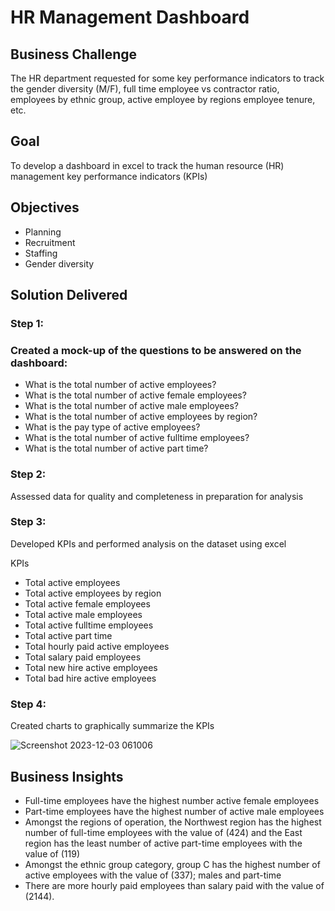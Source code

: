 # HR Management Dashboard

## Business Challenge

The HR department requested for some key performance indicators to track the gender diversity (M/F), full time employee vs contractor ratio, employees by ethnic group, active employee by regions employee tenure, etc.

## Goal

To develop a dashboard in excel to track the human resource (HR) management key performance indicators (KPIs)

## Objectives

* Planning
* Recruitment
* Staffing
* Gender diversity

## Solution Delivered

### Step 1:

### Created a mock-up of the questions to be answered on the dashboard:
* What is the total number of active employees?
* What is the total number of active female employees?
* What is the total number of active male employees?
* What is the total number of active employees by region?
* What is the pay type of active employees?
* What is the total number of active fulltime employees?
* What is the total number of active part time?

### Step 2:

Assessed data for quality and completeness in preparation for analysis

### Step 3:

Developed KPIs and performed analysis on the dataset using excel

KPIs
* Total active employees
* Total active employees by region
* Total active female employees
* Total active male employees
* Total active fulltime employees
* Total active part time
* Total hourly paid active employees
* Total salary paid employees
* Total new hire active employees
* Total bad hire active employees

### Step 4:

Created charts to graphically summarize the KPIs

![Screenshot 2023-12-03 061006](https://github.com/williamsadegoke/hrdataproject/assets/81843920/ef5f1c96-f007-485a-a89a-8dd502dce132)


## Business Insights

* Full-time employees have the highest number active female employees
* Part-time employees have the highest number of active male employees
* Amongst the regions of operation, the Northwest region has the highest number of full-time employees with the value of (424) and the East region has the least number of active part-time employees with the value of (119)
* Amongst the ethnic group category, group C has the highest number of active employees with the value of (337); males and part-time
* There are more hourly paid employees than salary paid with the value of (2144). 
